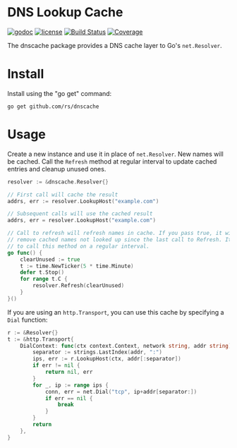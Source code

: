 # DNS Lookup Cache

[![godoc](http://img.shields.io/badge/godoc-reference-blue.svg?style=flat)](https://godoc.org/github.com/rs/dnscache) [![license](http://img.shields.io/badge/license-MIT-red.svg?style=flat)](https://raw.githubusercontent.com/rs/dnscache/master/LICENSE) [![Build Status](https://travis-ci.org/rs/dnscache.svg?branch=master)](https://travis-ci.org/rs/dnscache) [![Coverage](http://gocover.io/_badge/github.com/rs/dnscache)](http://gocover.io/github.com/rs/dnscache)

The dnscache package provides a DNS cache layer to Go's `net.Resolver`.

# Install

Install using the "go get" command:

```
go get github.com/rs/dnscache
```

# Usage

Create a new instance and use it in place of `net.Resolver`. New names will be cached. Call the `Refresh` method at regular interval to update cached entries and cleanup unused ones.

```go
resolver := &dnscache.Resolver{}

// First call will cache the result
addrs, err := resolver.LookupHost("example.com")

// Subsequent calls will use the cached result
addrs, err = resolver.LookupHost("example.com")

// Call to refresh will refresh names in cache. If you pass true, it will also
// remove cached names not looked up since the last call to Refresh. It is a good idea
// to call this method on a regular interval.
go func() {
    clearUnused := true
    t := time.NewTicker(5 * time.Minute)
    defer t.Stop()
    for range t.C {
        resolver.Refresh(clearUnused)
    }
}()
```

If you are using an `http.Transport`, you can use this cache by specifying a `Dial` function:

```go
r := &Resolver{}
t := &http.Transport{
    DialContext: func(ctx context.Context, network string, addr string) (conn net.Conn, err error) {
        separator := strings.LastIndex(addr, ":")
        ips, err := r.LookupHost(ctx, addr[:separator])
        if err != nil {
            return nil, err
        }
        for _, ip := range ips {
            conn, err = net.Dial("tcp", ip+addr[separator:])
            if err == nil {
                break
            }
        }
        return
    },
}
```

